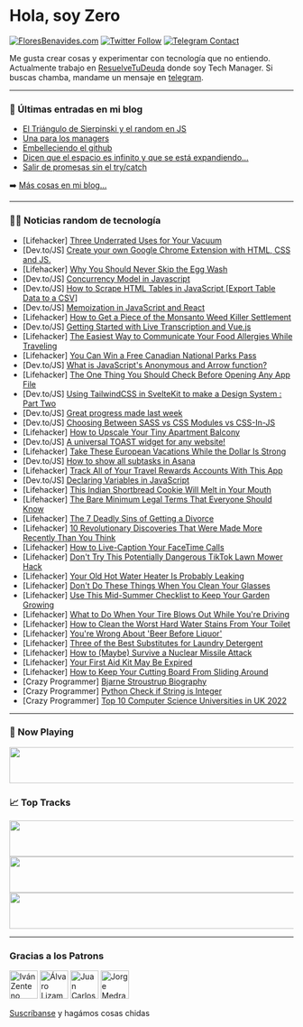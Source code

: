 # Hola, soy Zero

[![FloresBenavides.com](https://img.shields.io/website?down_message=oops&label=MiBlog&style=for-the-badge&up_message=online&url=https%3A%2F%2Ffloresbenavides.com)](https://floresbenavides.com) [![Twitter Follow](https://img.shields.io/twitter/follow/ZeroDragon?color=%231DA1F2&label=Follow&logo=twitter&logoColor=ffffff&style=for-the-badge)](https://twitter.com/zerodragon) [![Telegram Contact](https://img.shields.io/badge/escr%C3%ADbeme-ZeroDragon-%2326A5E4?style=for-the-badge&logo=telegram)](https://t.me/zerodragon)

Me gusta crear cosas y experimentar con tecnología que no entiendo.
Actualmente trabajo en [ResuelveTuDeuda](http://github.com/resuelve) donde soy Tech Manager.
Si buscas chamba, mandame un mensaje en [telegram](https://t.me/zerodragon).

---

### 📕 Últimas entradas en mi blog
<!-- BLOG-POST-LIST:START -->
- [El Triángulo de Sierpinski y el random en JS](https://floresbenavides.com/el-triangulo-de-sierpinski-y-el-random-en-js/)
- [Una para los managers](https://floresbenavides.com/una-para-los-managers/)
- [Embelleciendo el github](https://floresbenavides.com/embelleciendo-el-github/)
- [Dicen que el espacio es infinito y que se está expandiendo…](https://floresbenavides.com/dicen-que-el-espacio-es-infinito-y-que-se-esta-expandiendo/)
- [Salir de promesas sin el try/catch](https://floresbenavides.com/salir-de-promesas-sin-el-try-catch/)
<!-- BLOG-POST-LIST:END -->

➡️ [Más cosas en mi blog...](https://floresbenavides.com)

---

### 👨‍💻 Noticias random de tecnología
<!-- TECH-POSTS:START -->
- [Lifehacker] [Three Underrated Uses for Your Vacuum](https://lifehacker.com/three-underrated-uses-for-your-vacuum-1849190450)
- [Dev.to/JS] [Create your own Google Chrome Extension with HTML, CSS and JS.](https://dev.to/hr21don/create-your-own-google-chrome-extension-with-html-css-and-js-2d2h)
- [Lifehacker] [Why You Should Never Skip the Egg Wash](https://lifehacker.com/why-you-should-never-skip-the-egg-wash-1849190620)
- [Dev.to/JS] [Concurrency Model in Javascript](https://dev.to/josharsh/concurrency-model-in-javascript-5li)
- [Dev.to/JS] [How to Scrape HTML Tables in JavaScript [Export Table Data to a CSV]](https://dev.to/scraperapi/how-to-scrape-html-tables-in-javascript-export-table-data-to-a-csv-239b)
- [Dev.to/JS] [Memoization in JavaScript and React](https://dev.to/akinolu52/memoization-in-javascript-and-react-4ni7)
- [Lifehacker] [How to Get a Piece of the Monsanto Weed Killer Settlement](https://lifehacker.com/how-to-get-a-piece-of-the-monsanto-weed-killer-settleme-1849189934)
- [Dev.to/JS] [Getting Started with Live Transcription and Vue.js](https://dev.to/deepgram/getting-started-with-live-transcription-and-vuejs-1eba)
- [Lifehacker] [The Easiest Way to Communicate Your Food Allergies While Traveling](https://lifehacker.com/the-easiest-way-to-communicate-your-food-allergies-whil-1849190530)
- [Lifehacker] [You Can Win a Free Canadian National Parks Pass](https://lifehacker.com/you-can-win-a-free-canadian-national-parks-pass-1849189347)
- [Dev.to/JS] [What is JavaScript&#39;s Anonymous and Arrow function?](https://dev.to/surajondev/what-is-javascripts-anonymous-and-arrow-function-273m)
- [Lifehacker] [The One Thing You Should Check Before Opening Any App File](https://lifehacker.com/the-one-thing-you-should-check-before-opening-any-app-f-1849189644)
- [Dev.to/JS] [Using TailwindCSS in SvelteKit to make a Design System : Part Two](https://dev.to/theether0/using-tailwindcss-in-sveltekit-to-make-a-design-system-part-two-lp)
- [Dev.to/JS] [Great progress made last week](https://dev.to/trustacks/great-progress-made-last-week-4jfg)
- [Dev.to/JS] [Choosing Between SASS vs CSS Modules vs CSS-In-JS](https://dev.to/ndimares/choosing-between-sass-vs-css-modules-vs-css-in-js-2p9h)
- [Lifehacker] [How to Upscale Your Tiny Apartment Balcony](https://lifehacker.com/how-to-upscale-your-tiny-apartment-balcony-1849189659)
- [Dev.to/JS] [A universal TOAST widget for any website!](https://dev.to/2nthony/a-universal-toast-widget-for-any-website-ab5)
- [Lifehacker] [Take These European Vacations While the Dollar Is Strong](https://lifehacker.com/take-these-european-vacations-while-the-dollar-is-stron-1849189049)
- [Dev.to/JS] [How to show all subtasks in Asana](https://dev.to/aubreypwd/how-to-show-all-subtasks-in-asana-macos-517i)
- [Lifehacker] [Track All of Your Travel Rewards Accounts With This App](https://lifehacker.com/track-all-of-your-travel-rewards-accounts-with-this-app-1849172848)
- [Dev.to/JS] [Declaring Variables in JavaScript](https://dev.to/pjparham/declaring-variables-in-javascript-36f6)
- [Lifehacker] [This Indian Shortbread Cookie Will Melt in Your Mouth](https://lifehacker.com/this-indian-shortbread-cookie-will-melt-in-your-mouth-1849185233)
- [Lifehacker] [The Bare Minimum Legal Terms That Everyone Should Know](https://lifehacker.com/the-bare-minimum-legal-terms-that-everyone-should-know-1849184696)
- [Lifehacker] [The 7 Deadly Sins of Getting a Divorce](https://lifehacker.com/the-7-deadly-sins-of-getting-a-divorce-1849184941)
- [Lifehacker] [10 Revolutionary Discoveries That Were Made More Recently Than You Think](https://lifehacker.com/10-revolutionary-discoveries-that-were-made-more-recent-1849184127)
- [Lifehacker] [How to Live-Caption Your FaceTime Calls](https://lifehacker.com/how-to-live-caption-your-facetim-calls-1849181796)
- [Lifehacker] [Don&#39;t Try This Potentially Dangerous TikTok Lawn Mower Hack](https://lifehacker.com/dont-try-this-potentially-dangerous-tiktok-lawn-mower-h-1849183894)
- [Lifehacker] [Your Old Hot Water Heater Is Probably Leaking](https://lifehacker.com/your-old-hot-water-heater-is-probably-leaking-1849183869)
- [Lifehacker] [Don&#39;t Do These Things When You Clean Your Glasses](https://lifehacker.com/dont-do-these-things-when-you-clean-your-glasses-1849183886)
- [Lifehacker] [Use This Mid-Summer Checklist to Keep Your Garden Growing](https://lifehacker.com/use-this-mid-summer-checklist-to-keep-your-garden-growi-1849184002)
- [Lifehacker] [What to Do When Your Tire Blows Out While You&#39;re Driving](https://lifehacker.com/what-to-do-when-your-tire-blows-out-while-youre-driving-1849184011)
- [Lifehacker] [How to Clean the Worst Hard Water Stains From Your Toilet](https://lifehacker.com/how-to-clean-the-worst-hard-water-stains-from-your-toil-1849184056)
- [Lifehacker] [You&#39;re Wrong About &#39;Beer Before Liquor&#39;](https://lifehacker.com/youre-wrong-about-beer-before-liquor-1849184328)
- [Lifehacker] [Three of the Best Substitutes for Laundry Detergent](https://lifehacker.com/three-of-the-best-substitutes-for-laundry-detergent-1849184346)
- [Lifehacker] [How to &lpar;Maybe&rpar; Survive a Nuclear Missile Attack](https://lifehacker.com/how-to-maybe-survive-a-nuclear-missile-attack-1849183192)
- [Lifehacker] [Your First Aid Kit May Be Expired](https://lifehacker.com/your-first-aid-kit-may-be-expired-1849183977)
- [Lifehacker] [How to Keep Your Cutting Board From Sliding Around](https://lifehacker.com/how-to-keep-your-cutting-board-from-sliding-around-1849180398)
- [Crazy Programmer] [Bjarne Stroustrup Biography](https://www.thecrazyprogrammer.com/2022/07/bjarne-stroustrup-biography.html)
- [Crazy Programmer] [Python Check if String is Integer](https://www.thecrazyprogrammer.com/2022/07/python-check-if-string-is-integer.html)
- [Crazy Programmer] [Top 10 Computer Science Universities in UK 2022](https://www.thecrazyprogrammer.com/2022/07/computer-science-universities-in-uk.html)<!-- TECH-POSTS:END -->

---

### 🎵 Now Playing
<a href="https://spotify-now-playing-dun.vercel.app/now-playing?open"><img src="https://spotify-now-playing-dun.vercel.app/now-playing" width="540" height="64"></a>

### 📈 Top Tracks
<a href="https://spotify-now-playing-dun.vercel.app/top-tracks?i=1&open"><img src="https://spotify-now-playing-dun.vercel.app/top-tracks?i=1" width="540" height="64"></a>
<a href="https://spotify-now-playing-dun.vercel.app/top-tracks?i=2&open"><img src="https://spotify-now-playing-dun.vercel.app/top-tracks?i=2" width="540" height="64"></a>
<a href="https://spotify-now-playing-dun.vercel.app/top-tracks?i=3&open"><img src="https://spotify-now-playing-dun.vercel.app/top-tracks?i=3" width="540" height="64"></a>

---

### Gracias a los Patrons
[<img src="https://avatars.githubusercontent.com/u/243380?v=4" alt="Iván Zenteno" width="50px">](https://github.com/k001) [<img src="https://avatars.githubusercontent.com/u/19955639?v=4" alt="Álvaro Lizama" width="50px">](https://github.com/alvarolizama) [<img src="https://avatars.githubusercontent.com/u/2718753?v=4" alt="Juan Carlos Ruiz" width="50px">](https://github.com/JuanCrg90) [<img src="https://avatars.githubusercontent.com/u/37025?v=4" alt="Jorge Medrano" width="50px">](https://github.com/h1pp1e) 

[Suscríbanse](https://www.patreon.com/zerodragon) y hagámos cosas chidas
